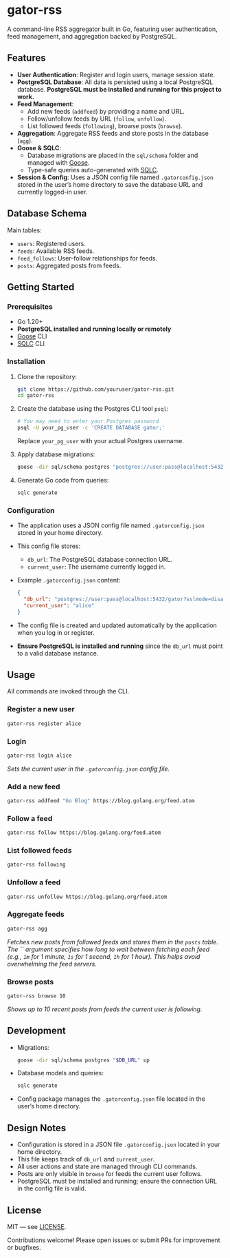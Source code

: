 # gator-rss

A command-line RSS aggregator built in Go, featuring user authentication, feed management, and aggregation backed by PostgreSQL.

## Features

- **User Authentication**: Register and login users, manage session state.
- **PostgreSQL Database**: All data is persisted using a local PostgreSQL database. **PostgreSQL must be installed and running for this project to work.**
- **Feed Management**:
  - Add new feeds (`addfeed`) by providing a name and URL.
  - Follow/unfollow feeds by URL (`follow`, `unfollow`).
  - List followed feeds (`following`), browse posts (`browse`).
- **Aggregation**: Aggregate RSS feeds and store posts in the database (`agg`).
- **Goose & SQLC**:
  - Database migrations are placed in the `sql/schema` folder and managed with [Goose](https://github.com/pressly/goose).
  - Type-safe queries auto-generated with [SQLC](https://github.com/kyleconroy/sqlc).
- **Session & Config**: Uses a JSON config file named `.gatorconfig.json` stored in the user’s home directory to save the database URL and currently logged-in user.

## Database Schema

Main tables:

- `users`: Registered users.
- `feeds`: Available RSS feeds.
- `feed_follows`: User-follow relationships for feeds.
- `posts`: Aggregated posts from feeds.

## Getting Started

### Prerequisites

- Go 1.20+
- **PostgreSQL installed and running locally or remotely**
- [Goose](https://github.com/pressly/goose) CLI
- [SQLC](https://github.com/kyleconroy/sqlc) CLI

### Installation

1. Clone the repository:

   ```bash
   git clone https://github.com/youruser/gator-rss.git
   cd gator-rss
   ```

2. Create the database using the Postgres CLI tool `psql`:

   ```bash
   # You may need to enter your Postgres password
   psql -U your_pg_user -c 'CREATE DATABASE gator;'
   ```

   Replace `your_pg_user` with your actual Postgres username.

3. Apply database migrations:

   ```bash
   goose -dir sql/schema postgres "postgres://user:pass@localhost:5432/gator?sslmode=disable" up
   ```

4. Generate Go code from queries:

   ```bash
   sqlc generate
   ```

### Configuration

- The application uses a JSON config file named `.gatorconfig.json` stored in your home directory.

- This config file stores:

  - `db_url`: The PostgreSQL database connection URL.
  - `current_user`: The username currently logged in.

- Example `.gatorconfig.json` content:

  ```json
  {
    "db_url": "postgres://user:pass@localhost:5432/gator?sslmode=disable",
    "current_user": "alice"
  }
  ```

- The config file is created and updated automatically by the application when you log in or register.

- **Ensure PostgreSQL is installed and running** since the `db_url` must point to a valid database instance.

## Usage

All commands are invoked through the CLI.

### Register a new user

```bash
gator-rss register alice
```

### Login

```bash
gator-rss login alice
```

*Sets the current user in the `.gatorconfig.json` config file.*

### Add a new feed

```bash
gator-rss addfeed "Go Blog" https://blog.golang.org/feed.atom
```

### Follow a feed

```bash
gator-rss follow https://blog.golang.org/feed.atom
```

### List followed feeds

```bash
gator-rss following
```

### Unfollow a feed

```bash
gator-rss unfollow https://blog.golang.org/feed.atom
```

### Aggregate feeds

```bash
gator-rss agg 
```

*Fetches new posts from followed feeds and stores them in the `posts` table.*  
*The `` argument specifies how long to wait between fetching each feed (e.g., `1m` for 1 minute, `1s` for 1 second, `1h` for 1 hour). This helps avoid overwhelming the feed servers.*

### Browse posts

```bash
gator-rss browse 10
```

*Shows up to 10 recent posts from feeds the current user is following.*

## Development

- Migrations:  
  ```bash
  goose -dir sql/schema postgres "$DB_URL" up
  ```
- Database models and queries:  
  ```bash
  sqlc generate
  ```
- Config package manages the `.gatorconfig.json` file located in the user’s home directory.

## Design Notes

- Configuration is stored in a JSON file `.gatorconfig.json` located in your home directory.
- This file keeps track of `db_url` and `current_user`.
- All user actions and state are managed through CLI commands.
- Posts are only visible in `browse` for feeds the current user follows.
- PostgreSQL must be installed and running; ensure the connection URL in the config file is valid.

## License

MIT — see [LICENSE](LICENSE).

Contributions welcome! Please open issues or submit PRs for improvement or bugfixes.